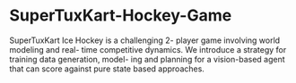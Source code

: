 # SuperTuxKart-Hockey-Game
SuperTuxKart Ice Hockey is a challenging 2- player game involving world modeling and real- time competitive dynamics. We introduce a strategy for training data generation, model- ing and planning for a vision-based agent that can score against pure state based approaches.
